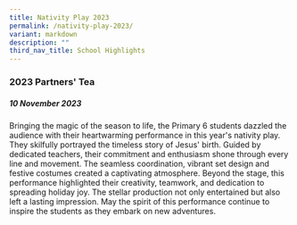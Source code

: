 ```yaml
---
title: Nativity Play 2023
permalink: /nativity-play-2023/
variant: markdown
description: ""
third_nav_title: School Highlights
---
```

### 2023 Partners' Tea 

##### 10 November 2023


Bringing the magic of the season to life, the Primary 6 students dazzled the audience with their heartwarming performance in this year's nativity play. They skilfully portrayed the timeless story of Jesus' birth. Guided by dedicated teachers, their commitment and enthusiasm shone through every line and movement. The seamless coordination, vibrant set design and festive costumes created a captivating atmosphere. Beyond the stage, this performance highlighted their creativity, teamwork, and dedication to spreading holiday joy. The stellar production not only entertained but also left a lasting impression. May the spirit of this performance continue to inspire the students as they embark on new adventures.